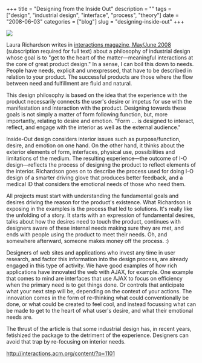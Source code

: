 +++
title = "Designing from the Inside Out"
description = ""
tags = ["design", "industrial design", "interface", "process", "theory"]
date = "2008-06-03"
categories = ["blog"]
slug = "designing-inside-out"
+++



  <div class="notebook-screenshot"><a href="http://interactions.acm.org/content/?p=1101"><img src="//konigi.com/media/bluga/wt4845c68eaefef.jpg"/></a></div><p>Laura Richardson writes in <a href="http://interactions.acm.org/content/?p=1101">interactions magazine, May/June 2008</a> (subscription required for full text) about a philosophy of industrial design whose goal is to "get to the heart of the matter&#8212;meaningful interactions at the core of great product design." In a sense, I can boil this down to needs. People have needs, explicit and unexpressed, that have to be described in relation to your product. The successful products are those where the flow between need and fulfillment are fluid and natural.</p>
<p>This design philosophy is based on the idea that the experience with the product necessarily connects the user's desire or impetus for use with the manifestation and interaction with the product. Designing towards these goals is not simply a matter of form following function, but, more importantly, relating to desire and emotion. "Form ... is designed to interact, reflect, and engage with the interior as well as the external audience." </p>
<p>Inside-Out design considers interior issues such as purpose/function, desire, and emotion on one hand. On the other hand, it thinks about the exterior elements of form, interfaces, physical use, possibilities and limitations of the medium. The resulting experience&#8212;the outcome of I-O design&#8212;reflects the process of designing the product to reflect elements of the interior. Richardson goes on to describe the process used for doing I-O design of a smarter driving glove that produces better feedback, and a medical ID that considers the emotional needs of those who need them.  </p>
<p>All projects must start with understanding the fundamental goals and desires driving the reason for the product's existence. What Richardson is exposing in the examples is the process that led to solutions. It's really like the unfolding of a story. It starts with an expression of fundamental desires, talks about how the desires need to touch the product, continues with designers aware of these internal needs making sure they are met, and ends with people using the product to meet their needs. Oh, and somewhere afterward, someone makes money off the process. :)</p>
<p>Designers of web sites and applications who invest any time in user research, and factor this information into the design process, are already engaged in this type of activity. We have good examples of how rich applications have innovated the web with AJAX, for example. One example that comes to mind are interfaces that use AJAX to focus on efficiency when the primary need is to get things done. Or controls that anticipate what your next step will be, depending on the context of your actions. The innovation comes in the form of re-thinking what could conventionally be done, or what could be created to feel cool, and instead focussing what can be made to get to the heart of what user's desire, and what their emotional needs are.</p>
<p>The thrust of the article is that some industrial design has, in recent years, fetishized the package to the detriment of the experience. Designers can avoid that trap by re-focusing on interior needs.</p>
    
  <a href="http://interactions.acm.org/content/?p=1101">http://interactions.acm.org/content/?p=1101</a>
